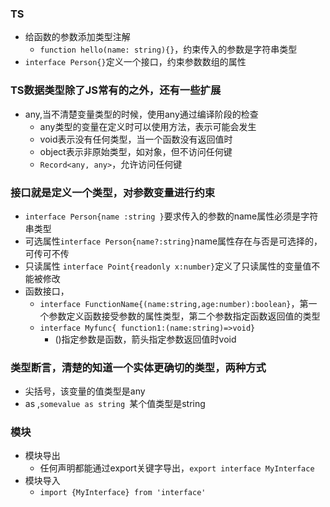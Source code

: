 ### TS
+ 给函数的参数添加类型注解
    + `function hello(name: string){}`，约束传入的参数是字符串类型
+ `interface Person{}`定义一个接口，约束参数数组的属性
### TS数据类型除了JS常有的之外，还有一些扩展
+ any,当不清楚变量类型的时候，使用any通过编译阶段的检查
    + any类型的变量在定义时可以使用方法，表示可能会发生
    + void表示没有任何类型，当一个函数没有返回值时
    + object表示非原始类型，如对象，但不访问任何键
    + `Record<any, any>`，允许访问任何键
### 接口就是定义一个类型，对参数变量进行约束
+ `interface Person{name :string }`要求传入的参数的name属性必须是字符串类型
+ 可选属性`interface Person{name?:string}`name属性存在与否是可选择的，可传可不传
+ 只读属性 `interface Point{readonly x:number}`定义了只读属性的变量值不能被修改
+ 函数接口，
    + `interface FunctionName{(name:string,age:number):boolean}`，第一个参数定义函数接受参数的属性类型，第二个参数指定函数返回值的类型
    + `interface Myfunc{ function1:(name:string)=>void}`
        + ()指定参数是函数，箭头指定参数返回值时void
### 类型断言，清楚的知道一个实体更确切的类型，两种方式
+ 尖括号，<any>该变量的值类型是any
+ as ,`somevalue as string `某个值类型是string
### 模块
+ 模块导出
    + 任何声明都能通过export关键字导出，`export interface MyInterface`
+ 模块导入 
    + `import {MyInterface} from 'interface'`
